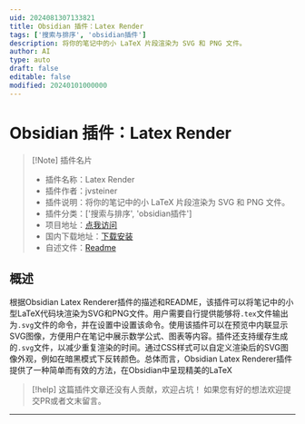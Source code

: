 ```yaml
---
uid: 2024081307133821
title: Obsidian 插件：Latex Render
tags: ['搜索与排序', 'obsidian插件']
description: 将你的笔记中的小 LaTeX 片段渲染为 SVG 和 PNG 文件。
author: AI
type: auto
draft: false
editable: false
modified: 20240101000000
---
```


# Obsidian 插件：Latex Render

> [!Note] 插件名片
> - 插件名称：Latex Render
> - 插件作者：jvsteiner
> - 插件说明：将你的笔记中的小 LaTeX 片段渲染为 SVG 和 PNG 文件。
> - 插件分类：['搜索与排序', 'obsidian插件']
> - 项目地址：[点我访问](https://github.com/jvsteiner/obsidian-latex-render)
> - 国内下载地址：[下载安装](https://pkmer.cn/products/plugin/pluginMarket/?latex-render)
> - 自述文件：[Readme](https://ghproxy.net/https://raw.githubusercontent.com/jvsteiner/obsidian-latex-render/master/README.md)



## 概述

根据Obsidian Latex Renderer插件的描述和README，该插件可以将笔记中的小型LaTeX代码块渲染为SVG和PNG文件。用户需要自行提供能够将`.tex`文件输出为`.svg`文件的命令，并在设置中设置该命令。使用该插件可以在预览中内联显示SVG图像，方便用户在笔记中展示数学公式、图表等内容。插件还支持缓存生成的`.svg`文件，以减少重复渲染的时间。通过CSS样式可以自定义渲染后的SVG图像外观，例如在暗黑模式下反转颜色。总体而言，Obsidian Latex Renderer插件提供了一种简单而有效的方法，在Obsidian中呈现精美的LaTeX


> [!help] 
> 这篇插件文章还没有人贡献，欢迎占坑！
> 如果您有好的想法欢迎提交PR或者文末留言。
> 

---



